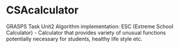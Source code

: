 # CSAcalculator
GRASPS Task Unit2 Algorithm implementation: ESC (Extreme School Calculator) - Calculator that provides variety of unusual functions potentially necessary for students, healthy life style etc.
